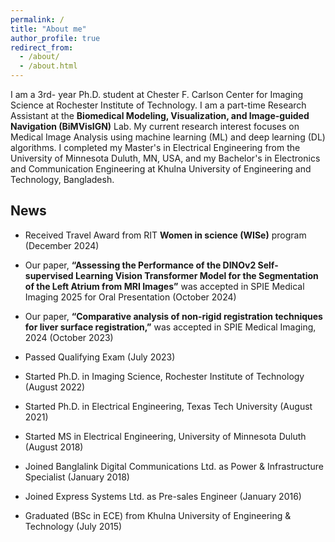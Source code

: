 ```yaml
---
permalink: /
title: "About me"
author_profile: true
redirect_from: 
  - /about/
  - /about.html
---
```

I am a 3rd- year Ph.D. student at Chester F. Carlson Center for Imaging Science at Rochester Institute of Technology. I am a part-time Research Assistant at the **Biomedical Modeling, Visualization, and Image-guided Navigation (BiMVisIGN)** Lab. My current research interest focuses on Medical Image Analysis using machine learning (ML) and deep learning (DL) algorithms. I completed my Master's in Electrical Engineering from the University of Minnesota Duluth, MN, USA, and my Bachelor's in Electronics and Communication Engineering at Khulna University of Engineering and Technology, Bangladesh.


## News ##

- Received Travel Award from RIT **Women in science (WISe)** program (December 2024)

- Our paper, **“Assessing the Performance of the DINOv2 Self-supervised Learning Vision Transformer Model for the Segmentation of the Left Atrium from MRI Images”** was accepted in SPIE Medical Imaging 2025 for Oral Presentation (October 2024)

- Our paper, **“Comparative analysis of non-rigid registration techniques for liver surface registration,”** was accepted in SPIE Medical Imaging, 2024 (October 2023)

- Passed Qualifying Exam (July 2023)

- Started Ph.D. in Imaging Science, Rochester Institute of Technology (August 2022)

- Started Ph.D. in Electrical Engineering, Texas Tech University (August 2021)

- Started MS in Electrical Engineering, University of Minnesota Duluth (August 2018)

- Joined Banglalink Digital Communications Ltd. as Power & Infrastructure Specialist (January 2018)

- Joined Express Systems Ltd. as Pre-sales Engineer (January 2016)

- Graduated (BSc in ECE) from Khulna University of Engineering & Technology (July 2015)

